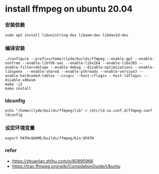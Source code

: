 # install ffmpeg on ubuntu 20.04

### 安装依赖

`sudo apt install libunistring-dev libaom-dev libdav1d-dev`


### 编译安装

```
./configure --prefix=/home/clyde/builds/ffmpeg --enable-gpl --enable-nonfree --enable-libfdk-aac --enable-libx264 --enable-libx265 --enable-filter=delogo --enable-debug --disable-optimizations --enable-libspeex  --enable-shared --enable-pthreads --enable-version3 --enable-hardcoded-tables --cc=gcc --host-cflags= --host-ldflags= --disable-x86asm
make -j2 
make install
```

### ldconfig

```
echo "/home/clyde/builds/ffmpeg/lib" > /etc/ld.so.conf.d/ffmpeg.conf 
ldconfig
```

### 设定环境变量

`export PATH=$HOME/builds/ffmpeg/bin:$PATH`


### refer

- https://zhuanlan.zhihu.com/p/80895966
- https://trac.ffmpeg.org/wiki/CompilationGuide/Ubuntu

